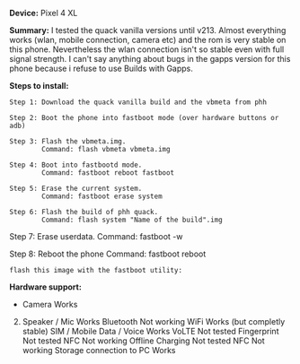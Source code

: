 **Device:** Pixel 4 XL

**Summary:** I tested the quack vanilla versions until v213. Almost everything works (wlan, mobile connection, camera etc) and the rom is very stable on this phone. Nevertheless the wlan connection isn't so stable even with full signal strength. 
I can't say anything about bugs in the gapps version for this phone because i refuse to use Builds with Gapps.


**Steps to install:**

    Step 1: Download the quack vanilla build and the vbmeta from phh

    Step 2: Boot the phone into fastboot mode (over hardware buttons or adb)
    
    Step 3: Flash the vbmeta.img. 
            Command: flash vbmeta vbmeta.img

    Step 4: Boot into fastbootd mode.
            Command: fastboot reboot fastboot

    Step 5: Erase the current system.
            Command: fastboot erase system

    Step 6: Flash the build of phh quack.
            Command: flash system "Name of the build".img

   Step 7: Erase userdata.
           Command: fastboot -w

   Step 8: Reboot the phone
           Command: fastboot reboot



    flash this image with the fastboot utility:


**Hardware support:**

* Camera 	              Works
2. Speaker / Mic 	      Works
Bluetooth 	              Not working
WiFi 	                      Works (but completly stable)
SIM / Mobile Data / Voice     Works
VoLTE 	                      Not tested 
Fingerprint 	              Not tested
NFC 	                      Not working
Offline Charging 	      Not tested
NFC                           Not working
Storage connection to PC      Works
